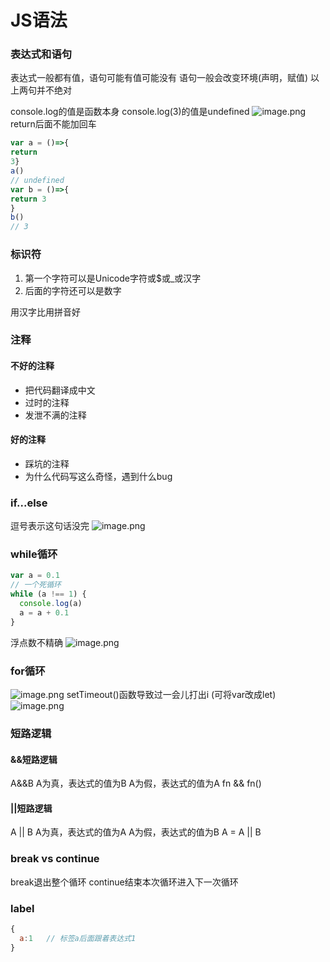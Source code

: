# JS语法

### 表达式和语句
表达式一般都有值，语句可能有值可能没有
语句一般会改变环境(声明，赋值)
以上两句并不绝对


console.log的值是函数本身
console.log(3)的值是undefined
![image.png](https://cdn.nlark.com/yuque/0/2020/png/1753813/1596115802577-a6a13cdb-9291-4f0f-ac52-e163abafe3a1.png#align=left&display=inline&height=69&margin=%5Bobject%20Object%5D&name=image.png&originHeight=77&originWidth=216&size=2168&status=done&style=none&width=194)
return后面不能加回车
```javascript
var a = ()=>{ 
return
3}
a()
// undefined
var b = ()=>{
return 3
}
b()
// 3
```
### 标识符

1. 第一个字符可以是Unicode字符或$或_或汉字
1. 后面的字符还可以是数字



用汉字比用拼音好


### 注释
#### 不好的注释

- 把代码翻译成中文
- 过时的注释
- 发泄不满的注释
#### 好的注释

- 踩坑的注释
- 为什么代码写这么奇怪，遇到什么bug



### if...else

逗号表示这句话没完
![image.png](https://cdn.nlark.com/yuque/0/2020/png/1753813/1596116191901-d0e9b113-23ce-4da8-b493-a89aab6283b3.png#align=left&display=inline&height=206&margin=%5Bobject%20Object%5D&name=image.png&originHeight=216&originWidth=484&size=9472&status=done&style=none&width=461)
### while循环
```javascript
var a = 0.1
// 一个死循环
while (a !== 1) {
  console.log(a)
  a = a + 0.1
}
```
浮点数不精确
![image.png](https://cdn.nlark.com/yuque/0/2020/png/1753813/1596116567986-c566d1ef-3089-4875-940d-91f2fb792d36.png#align=left&display=inline&height=436&margin=%5Bobject%20Object%5D&name=image.png&originHeight=555&originWidth=313&size=16838&status=done&style=none&width=246)


### for循环
![image.png](https://cdn.nlark.com/yuque/0/2020/png/1753813/1596116836615-1ac994f4-ed62-40c9-b78a-fea064164655.png#align=left&display=inline&height=111&margin=%5Bobject%20Object%5D&name=image.png&originHeight=122&originWidth=341&size=4875&status=done&style=none&width=309)
setTimeout()函数导致过一会儿打出i (可将var改成let)
![image.png](https://cdn.nlark.com/yuque/0/2020/png/1753813/1596117008502-2bdfeb1a-c187-454a-ae9a-1e40aa13c51b.png#align=left&display=inline&height=155&margin=%5Bobject%20Object%5D&name=image.png&originHeight=164&originWidth=324&size=4751&status=done&style=none&width=306)


### 短路逻辑
#### &&短路逻辑
A&&B 
A为真，表达式的值为B
A为假，表达式的值为A
fn && fn()


#### ||短路逻辑
A || B
A为真，表达式的值为A
A为假，表达式的值为B
A = A || B


### break vs continue
break退出整个循环
continue结束本次循环进入下一次循环


### label
```javascript
{
  a:1   // 标签a后面跟着表达式1
}
```




















